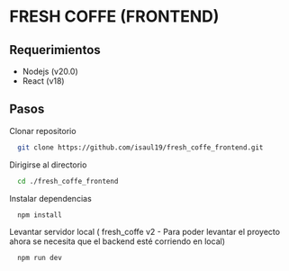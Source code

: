 # FRESH COFFE (FRONTEND)

## Requerimientos

-   Nodejs (v20.0)
-   React (v18)

## Pasos

Clonar repositorio

```bash
  git clone https://github.com/isaul19/fresh_coffe_frontend.git
```

Dirigirse al directorio

```bash
  cd ./fresh_coffe_frontend
```

Instalar dependencias

```bash
  npm install
```

Levantar servidor local ( fresh_coffe v2 - Para poder levantar el proyecto ahora se necesita que el
backend esté corriendo en local)

```bash
  npm run dev
```
